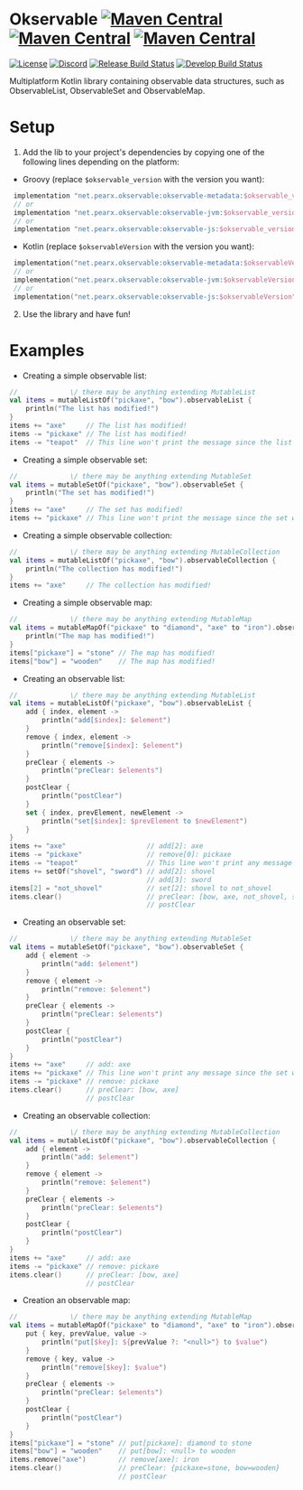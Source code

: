 # Okservable [![Maven Central](https://img.shields.io/maven-central/v/net.pearx.okservable/okservable-metadata.svg?label=common&logo=kotlin&logoColor=white)](https://search.maven.org/search?q=g:%22net.pearx.okservable%22%20AND%20a:%22okservable-metadata%22) [![Maven Central](https://img.shields.io/maven-central/v/net.pearx.okservable/okservable-jvm.svg?label=jvm&logo=java&logoColor=white)](https://search.maven.org/search?q=g:%22net.pearx.okservable%22%20AND%20a:%22okservable-jvm%22) [![Maven Central](https://img.shields.io/maven-central/v/net.pearx.okservable/okservable-js.svg?label=js&logo=javascript&logoColor=white)](https://search.maven.org/search?q=g:%22net.pearx.okservable%22%20AND%20a:%22okservable-js%22)
[![License](https://img.shields.io/github/license/pearxteam/okservable.svg)](https://raw.githubusercontent.com/pearxteam/okservable/master/LICENSE.TXT)
[![Discord](https://img.shields.io/discord/136085738151346176.svg?logo=discord&logoColor=white)](https://discord.gg/q9cX9QE)
[![Release Build Status](https://img.shields.io/jenkins/build/https/ci.pearx.net/job/pearxteam/job/okservable/job/master.svg?label=build%20%5Bmaster%5D&logo=jenkins&logoColor=white)](https://ci.pearx.net/job/pearxteam/job/okservable/job/master/)
[![Develop Build Status](https://img.shields.io/jenkins/build/https/ci.pearx.net/job/pearxteam/job/okservable/job/develop.svg?label=build%20%5Bdevelop%5D&logo=jenkins&logoColor=white)](https://ci.pearx.net/job/pearxteam/job/okservable/job/develop/)

Multiplatform Kotlin library containing observable data structures, such as ObservableList, ObservableSet and ObservableMap.

# Setup
1. Add the lib to your project's dependencies by copying one of the following lines depending on the platform: 
- Groovy (replace `$okservable_version` with the version you want):
```groovy
 implementation "net.pearx.okservable:okservable-metadata:$okservable_version" // for Common
 // or
 implementation "net.pearx.okservable:okservable-jvm:$okservable_version" // for JVM
 // or
 implementation "net.pearx.okservable:okservable-js:$okservable_version" // for JS
```
- Kotlin (replace `$okservableVersion` with the version you want):
```kotlin
 implementation("net.pearx.okservable:okservable-metadata:$okservableVersion") // for Common
 // or
 implementation("net.pearx.okservable:okservable-jvm:$okservableVersion") // for JVM
 // or
 implementation("net.pearx.okservable:okservable-js:$okservableVersion") // for JS
```

2. Use the library and have fun!

# Examples
 - Creating a simple observable list:
```kotlin
//             \/ there may be anything extending MutableList
val items = mutableListOf("pickaxe", "bow").observableList {
    println("The list has modified!")
}
items += "axe"     // The list has modified!
items -= "pickaxe" // The list has modified!
items -= "teapot"  // This line won't print the message since the list wasn't modified
```
 - Creating a simple observable set:
```kotlin
//             \/ there may be anything extending MutableSet
val items = mutableSetOf("pickaxe", "bow").observableSet {
    println("The set has modified!")
}
items += "axe"     // The set has modified!
items += "pickaxe" // This line won't print the message since the set wasn't modified
```
- Creating a simple observable collection:
```kotlin
//             \/ there may be anything extending MutableCollection
val items = mutableListOf("pickaxe", "bow").observableCollection {
    println("The collection has modified!")
}
items += "axe"     // The collection has modified!
```
- Creating a simple observable map:
```kotlin
//             \/ there may be anything extending MutableMap
val items = mutableMapOf("pickaxe" to "diamond", "axe" to "iron").observableMap {
    println("The map has modified!")
}
items["pickaxe"] = "stone" // The map has modified!
items["bow"] = "wooden"    // The map has modified!
```
- Creating an observable list:
```kotlin
//             \/ there may be anything extending MutableList
val items = mutableListOf("pickaxe", "bow").observableList {
    add { index, element ->
        println("add[$index]: $element")
    }
    remove { index, element ->
        println("remove[$index]: $element")
    }
    preClear { elements ->
        println("preClear: $elements")
    }
    postClear { 
        println("postClear")
    }
    set { index, prevElement, newElement ->
        println("set[$index]: $prevElement to $newElement")
    }
}
items += "axe"                    // add[2]: axe
items -= "pickaxe"                // remove[0]: pickaxe
items -= "teapot"                 // This line won't print any message since the list wasn't modified
items += setOf("shovel", "sword") // add[2]: shovel
                                  // add[3]: sword
items[2] = "not_shovel"           // set[2]: shovel to not_shovel
items.clear()                     // preClear: [bow, axe, not_shovel, sword]
                                  // postClear
```

 - Creating an observable set:
```kotlin
//             \/ there may be anything extending MutableSet
val items = mutableSetOf("pickaxe", "bow").observableSet {
    add { element ->
        println("add: $element")
    }
    remove { element ->
        println("remove: $element")
    }
    preClear { elements ->
        println("preClear: $elements")
    }
    postClear {
        println("postClear")
    }
}
items += "axe"     // add: axe
items += "pickaxe" // This line won't print any message since the set wasn't modified
items -= "pickaxe" // remove: pickaxe
items.clear()      // preClear: [bow, axe]
                   // postClear
```
- Creating an observable collection:
```kotlin
//             \/ there may be anything extending MutableCollection
val items = mutableListOf("pickaxe", "bow").observableCollection {
    add { element ->
        println("add: $element")
    }
    remove { element ->
        println("remove: $element")
    }
    preClear { elements ->
        println("preClear: $elements")
    }
    postClear {
        println("postClear")
    }
}
items += "axe"     // add: axe
items -= "pickaxe" // remove: pickaxe
items.clear()      // preClear: [bow, axe]
                   // postClear
```
- Creation an observable map:
```kotlin
//             \/ there may be anything extending MutableMap
val items = mutableMapOf("pickaxe" to "diamond", "axe" to "iron").observableMap {
    put { key, prevValue, value ->
        println("put[$key]: ${prevValue ?: "<null>"} to $value")
    }
    remove { key, value ->
        println("remove[$key]: $value")
    }
    preClear { elements ->
        println("preClear: $elements")
    }
    postClear {
        println("postClear")
    }
}
items["pickaxe"] = "stone" // put[pickaxe]: diamond to stone
items["bow"] = "wooden"    // put[bow]: <null> to wooden
items.remove("axe")        // remove[axe]: iron
items.clear()              // preClear: {pickaxe=stone, bow=wooden}
                           // postClear
```
